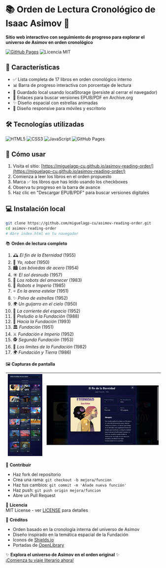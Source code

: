 # 📚 Orden de Lectura Cronológico de Isaac Asimov 🚀  

**Sitio web interactivo con seguimiento de progreso para explorar el universo de Asimov en orden cronológico**

[![GitHub Pages](https://img.shields.io/badge/Ver-Sitio_en_Vivo-success?style=for-the-badge&logo=github)](https://miguelagp-cu.github.io/asimov-reading-order/)
![Licencia MIT](https://img.shields.io/badge/Licencia-MIT-blue?style=for-the-badge)

## 🌟 Características

- ✅ Lista completa de 17 libros en orden cronológico interno
- 📊 Barra de progreso interactiva con porcentaje de lectura
- 💾 Guardado local usando localStorage (persiste al cerrar el navegador)
- 🔗 Enlaces para buscar versiones EPUB/PDF en Archive.org
- ✨ Diseño espacial con estrellas animadas
- 📱 Diseño responsive para móviles y escritorio

## 🛠 Tecnologías utilizadas

![HTML5](https://img.shields.io/badge/HTML5-E34F26?style=flat&logo=html5&logoColor=white)
![CSS3](https://img.shields.io/badge/CSS3-1572B6?style=flat&logo=css3&logoColor=white)
![JavaScript](https://img.shields.io/badge/JavaScript-F7DF1E?style=flat&logo=javascript&logoColor=black)
![GitHub Pages](https://img.shields.io/badge/GitHub_Pages-222222?style=flat&logo=github&logoColor=white)

## 🚀 Cómo usar

1. Visita el sitio: [https://miguelagp-cu.github.io/asimov-reading-order/](https://miguelagp-cu.github.io/asimov-reading-order/)
2. Comienza a leer los libros en el orden propuesto
3. Marca ✅ los libros que has leído usando los checkboxes
4. Observa tu progreso en la barra de avance
5. Haz clic en "Descargar EPUB/PDF" para buscar versiones digitales

## 💻 Instalación local

```bash
git clone https://github.com/miguelagp-cu/asimov-reading-order.git
cd asimov-reading-order
# Abre index.html en tu navegador
```

📚 **Orden de lectura completo**

1. 🕰️ *El fin de la Eternidad* (1955)  
2. 🤖 *Yo, robot* (1950)  
3. 🏙️ *Las bóvedas de acero* (1954)  
4. ☀️ *El sol desnudo* (1957)  
5. 🌅 *Los robots del amanecer* (1983)  
6. 👑 *Robots e Imperio* (1985)  
7. ⭐ *En la arena estelar* (1951)  
8. ✨ *Polvo de estrellas* (1952)  
9. 🌍 *Un guijarro en el cielo* (1950)  
10. 🌌 *La corriente del espacio* (1952)  
11. 📜 *Preludio a la Fundación* (1988)  
12. 🔮 *Hacia la Fundación* (1993)  
13. 🏛️ *Fundación* (1951)  
14. ⚔️ *Fundación e Imperio* (1952)  
15. 🕵️ *Segunda Fundación* (1953)  
16. 🌠 *Los límites de la Fundación* (1982)  
17. 🌍 *Fundación y Tierra* (1986)  

🖼️ **Capturas de pantalla**  

| [![Vista previa 1](images/screenshot-thumb-1.png)](images/screenshot-1.png) | [![Vista previa 2](images/screenshot-thumb-2.png)](images/screenshot-2.png) |
|:--------------------------------------------------------------------:|:--------------------------------------------------------------------:|

🤝 **Contribuir**  

- Haz fork del repositorio  
- Crea una rama: `git checkout -b mejora/funcion`  
- Haz tus cambios: `git commit -m 'Añade nueva función'`  
- Haz push: `git push origin mejora/funcion`  
- Abre un Pull Request  

📜 **Licencia**  
MIT License - ver [LICENSE](LICENSE) para detalles  

🌌 **Créditos**  

- Orden basado en la cronología interna del universo de Asimov  
- Diseño inspirado en la temática espacial de la Fundación  
- Iconos de [Shields.io](https://shields.io)
- Portadas de [OpenLibrary](https://openlibrary.org)

✨ **Explora el universo de Asimov en el orden original** ✨  
[¡Comienza tu viaje literario ahora!](https://miguelagp-cu.github.io/asimov-reading-order/)
